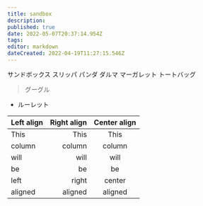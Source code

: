 ```yaml
---
title: sandbox
description: 
published: true
date: 2022-05-07T20:37:14.954Z
tags: 
editor: markdown
dateCreated: 2022-04-19T11:27:15.546Z
---
```


サンドボックス
スリッパ
パンダ
ダルマ
マーガレット
トートバッグ
> グーグル
- ルーレット

<style>
img {
    border: 1px red solid;
}
</style>

| Left align | Right align | Center align |
|:-----------|------------:|:------------:|
| This       | This        | This         |
| column     | column      | column       |
| will       | will        | will         |
| be         | be          | be           |
| left       | right       | center       |
| aligned    | aligned     | aligned      |